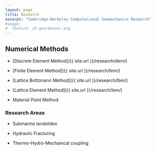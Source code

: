```yaml
---
layout: page
title: Research
excerpt: "Cambridge-Berkeley Computational Geomechanics Research"
#image:
#  feature: cb-geo/banner.png
---
```


## Numerical Methods

* [Discrete Element Method]({{ site.url }}/research/dem/)

* [Finite Element Method]({{ site.url }}/research/fem/)

* [Lattice Boltzmann Method]({{ site.url }}/research/lbm/)

* [Lattice Element Method]({{ site.url }}/research/lem/)

* Material Point Method

### Research Areas

* Submarine landslides

* Hydraulic Fracturing

* Thermo-Hydro-Mechanical coupling

